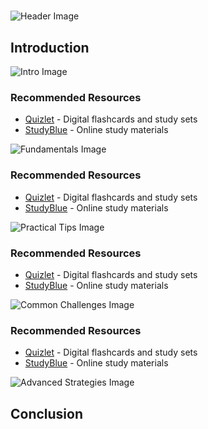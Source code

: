 # 


![Header Image](https://fal.media/files/lion/WA2aL-LpLcFBx02H68afk.png)

## Introduction


![Intro Image](https://fal.media/files/tiger/ZpzjGA3HZvnlcgK9ZaA3U.png)



### Recommended Resources
- [Quizlet](https://quizlet.com/) - Digital flashcards and study sets
- [StudyBlue](https://www.studyblue.com/) - Online study materials


![Fundamentals Image](https://fal.media/files/rabbit/tOXdTpAIXNuY1CVDfL4e9.png)



### Recommended Resources
- [Quizlet](https://quizlet.com/) - Digital flashcards and study sets
- [StudyBlue](https://www.studyblue.com/) - Online study materials


![Practical Tips Image](https://fal.media/files/tiger/uJjlRPkY55b2twlqc4BT1.png)



### Recommended Resources
- [Quizlet](https://quizlet.com/) - Digital flashcards and study sets
- [StudyBlue](https://www.studyblue.com/) - Online study materials


![Common Challenges Image](https://fal.media/files/monkey/6VodIzyDRIP4SqJCwZMVL.png)



### Recommended Resources
- [Quizlet](https://quizlet.com/) - Digital flashcards and study sets
- [StudyBlue](https://www.studyblue.com/) - Online study materials


![Advanced Strategies Image](https://fal.media/files/penguin/M0WXIFkjS99rm6sAI1ZZO.png)

## Conclusion

